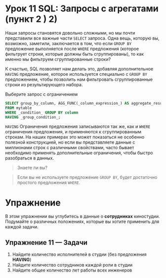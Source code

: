 # Урок 11 SQL: Запросы с агрегатами (пункт 2 ) 2)

Наши запросы становятся довольно сложными, но мы почти представили все важные части  `SELECT`  запроса. Одна вещь, которую вы, возможно, заметили, заключается в том, что если  `GROUP BY`  предложение выполняется после  `WHERE`  предложения (которое фильтрует строки, которые должны быть сгруппированы), то как именно мы фильтруем сгруппированные строки?

К счастью, SQL позволяет нам делать это, добавляя дополнительное  `HAVING`  предложение, которое используется специально с  `GROUP BY`  предложением, чтобы позволить нам фильтровать сгруппированные строки из результирующего набора.

Выберите запрос с ограничением
``` sql
SELECT group_by_column, AGG_FUNC(_column_expression_) AS aggregate_result_alias, … 
FROM mytable 
WHERE _condition_ GROUP BY column 
HAVING _group_condition_;
```
`HAVING`  Ограничения предложения записываются так же, как и  `WHERE`  ограничения предложения, и применяются к сгруппированным строкам. На наших примерах это может показаться не особенно полезной конструкцией, но если вы представляете данные с миллионами строк с различными свойствами, часто бывает необходимо применять дополнительные ограничения, чтобы быстро разобраться в данных.

>Знаете ли вы?

>Если вы не используете предложение `GROUP BY`, будет достаточно простого предложения `WHERE`.

# Упражнение

В этом упражнении вы углубитесь в данные о  **сотрудниках**  киностудии. Подумайте о различных положениях, которые вы хотите применить для каждой задачи.
## Упражнение 11 —  Задачи

1.  Найдите количество исполнителей в студии (без предложения  **HAVING**)
2.  Найдите количество сотрудников каждой роли в студии
3.  Найдите общее количество лет работы всех инженеров